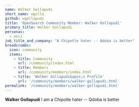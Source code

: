 ```yaml
---
name: Walker Gollapudi
short_name: wgolla
github: wgollapudi
title: 'OpenSearch Community Member: Walker Gollapudi'
primary_title: Walker Gollapudi
personas:
  - osci
job_title_and_company: "A Chipotle hater -- Qdoba is better"
breadcrumbs:
  icon: community
  items:
    - title: Community
      url: /community/index.html
    - title: Members
      url: /community/members/index.html
    - title: 'Walker Gollapudi&apos;s Profile'
      url: '/community/members/walker-gollapudi.html'
permalink: '/community/members/walker-gollapudi.html'
---
```


**Walker Gollapudi** I am a Chipotle hater -- Qdoba is better